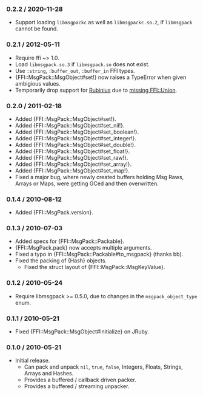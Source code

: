 ### 0.2.2 / 2020-11-28

* Support loading `libmsgpackc` as well as `libmsgpackc.so.2`, if
  `libmsgpack` cannot be found.

### 0.2.1 / 2012-05-11

* Require ffi ~> 1.0.
* Load `libmsgpack.so.3` if `libmsgpack.so` does not exist.
* Use `:string`, `:buffer_out`, `:buffer_in` FFI types.
* {FFI::MsgPack::MsgObject#set!} now raises a TypeError when given
  ambigious values.
* Temporarily drop support for [Rubinius](http://rubini.us/) due to [missing
  FFI::Union](https://github.com/rubinius/rubinius/issues/1717).

### 0.2.0 / 2011-02-18

* Added {FFI::MsgPack::MsgObject#set!}.
* Added {FFI::MsgPack::MsgObject#set_nil!}.
* Added {FFI::MsgPack::MsgObject#set_boolean!}.
* Added {FFI::MsgPack::MsgObject#set_integer!}.
* Added {FFI::MsgPack::MsgObject#set_double!}.
* Added {FFI::MsgPack::MsgObject#set_float!}.
* Added {FFI::MsgPack::MsgObject#set_raw!}.
* Added {FFI::MsgPack::MsgObject#set_array!}.
* Added {FFI::MsgPack::MsgObject#set_map!}.
* Fixed a major bug, where newly created buffers holding Msg Raws, Arrays
  or Maps, were getting GCed and then overwritten.

### 0.1.4 / 2010-08-12

* Added {FFI::MsgPack.version}.

### 0.1.3 / 2010-07-03

* Added specs for {FFI::MsgPack::Packable}.
* {FFI::MsgPack.pack} now accepts multiple arguments.
* Fixed a typo in {FFI::MsgPack::Packable#to_msgpack} (thanks bb).
* Fixed the packing of {Hash} objects.
  * Fixed the struct layout of {FFI::MsgPack::MsgKeyValue}.

### 0.1.2 / 2010-05-24

* Require libmsgpack >= 0.5.0, due to changes in the
  `msgpack_object_type` enum.

### 0.1.1 / 2010-05-21

* Fixed {FFI::MsgPack::MsgObject#initialize} on JRuby.

### 0.1.0 / 2010-05-21

* Initial release.
  * Can pack and unpack `nil`, `true`, `false`, Integers, Floats, Strings,
    Arrays and Hashes.
  * Provides a buffered / callback driven packer.
  * Provides a buffered / streaming unpacker.

